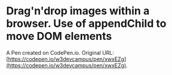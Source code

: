 # Drag'n'drop images within a browser. Use of appendChild to move DOM elements

A Pen created on CodePen.io. Original URL: [https://codepen.io/w3devcampus/pen/xwxEZg](https://codepen.io/w3devcampus/pen/xwxEZg).


